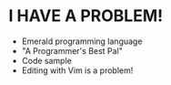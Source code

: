 # I HAVE A PROBLEM!

* Emerald programming language
* "A Programmer's Best Pal"
* Code sample
* Editing with Vim is a problem!

